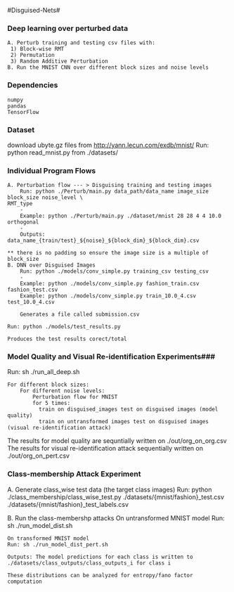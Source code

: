 #Disguised-Nets#

### Deep learning over perturbed data ###
	A. Perturb training and testing csv files with:
     1) Block-wise RMT 
     2) Permutation 
     3) Random Additive Perturbation
	B. Run the MNIST CNN over different block sizes and noise levels

### Dependencies ###
	numpy
	pandas
	TensorFlow

### Dataset ###
  download ubyte.gz files from http://yann.lecun.com/exdb/mnist/
  Run: python read_mnist.py from ./datasets/

### Individual Program Flows ###
	A. Perturbation flow --- > Disguising training and testing images
		Run: python ./Perturb/main.py data_path/data_name image_size block_size noise_level \
    RMT_type
		-
		Example: python ./Perturb/main.py ./dataset/mnist 28 28 4 4 10.0 orthogonal
		-
		Outputs: data_name_{train/test}_${noise}_${block_dim}_${block_dim}.csv 
    
    ** there is no padding so ensure the image size is a multiple of block_size
	B. DNN over Disguised Images
		Run: python ./models/conv_simple.py training_csv testing_csv
		-
		Example: python ./models/conv_simple.py fashion_train.csv fashion_test.csv
		Example: python ./models/conv_simple.py train_10.0_4.csv test_10.0_4.csv

		Generates a file called submission.csv
		
    Run: python ./models/test_results.py

    Produces the test results corect/total

### Model Quality and Visual Re-identification Experiments###
  Run: sh ./run_all_deep.sh
  
    For different block sizes:
        For different noise levels:
            Perturbation flow for MNIST
            for 5 times:
              train on disguised_images test on disguised images (model quality)
              train on untransformed images test on disguised images (visual re-identification attack)

  The results for model quality are sequntially written on ./out/org_on_org.csv
  The results for visual re-identification attack sequentially written on ./out/org_on_pert.csv 

### Class-membership Attack Experiment ###
  A. Generate class_wise test data (the target class images)
    Run: python ./class_membership/class_wise_test.py ./datasets/{mnist/fashion}_test.csv \
      ./datasets/{mnist/fashion}_test_labels.csv

  B. Run the class-membershp attacks
    On untransformed MNIST model
    Run: sh ./run_model_dist.sh

    On transformed MNIST model
    Run: sh ./run_model_dist_pert.sh
      
    Outputs: The model predictions for each class is written to
    ./datasets/class_outputs/class_outputs_i for class i

    These distributions can be analyzed for entropy/fano factor computation
    


